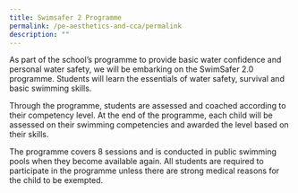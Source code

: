 ```yaml
---
title: Swimsafer 2 Programme
permalink: /pe-aesthetics-and-cca/permalink
description: ""
---
```

As part of the school’s programme to provide basic water confidence and personal water safety, we will be embarking on the SwimSafer 2.0 programme. Students will learn the essentials of water safety, survival and basic swimming skills.

Through the programme, students are assessed and coached according to their competency level. At the end of the programme, each child will be assessed on their swimming competencies and awarded the level based on their skills.

The programme covers 8 sessions and is conducted in public swimming pools when they become available again. All students are required to participate in the programme unless there are strong medical reasons for the child to be exempted.